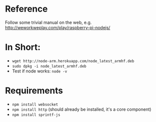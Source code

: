 
# Reference
Follow some trivial manual on the web, e.g. http://weworkweplay.com/play/raspberry-pi-nodejs/

# In Short:
- `wget http://node-arm.herokuapp.com/node_latest_armhf.deb` 
- `sudo dpkg -i node_latest_armhf.deb`
- Test if node works: `node -v`

# Requirements
- `npm install websocket`
- `npm install http`  (should already be installed, it's a core component)
- `npm install sprintf-js`

